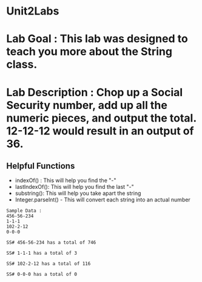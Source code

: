 # Unit2Labs
# Lab Goal :   This lab was designed to teach you more about the String class.


# Lab Description :   Chop up a Social Security number, add up all the numeric pieces, and output the total.  12-12-12 would result in an output of 36.
## Helpful Functions
- indexOf() : This will help you find the "-"
- lastIndexOf(): This will help you find the last "-"
- substring(): This will help you take apart the string
- Integer.parseInt() - This will convert each string into an actual number



```
Sample Data :
456-56-234
1-1-1
102-2-12
0-0-0
```



```Sample Output : 
SS# 456-56-234 has a total of 746

SS# 1-1-1 has a total of 3

SS# 102-2-12 has a total of 116

SS# 0-0-0 has a total of 0
```
